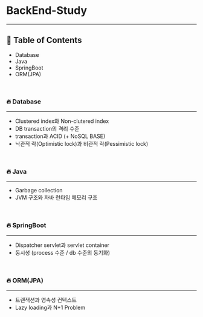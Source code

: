 # BackEnd-Study




---

## 📝 Table of Contents

- Database
- Java
- SpringBoot
- ORM(JPA)

<br>



### 🔥 Database

---

- Clustered index와 Non-clutered index
- DB transaction의 격리 수준
- transaction과 ACID (+ NoSQL BASE)
- 낙관적 락(Optimistic lock)과 비관적 락(Pessimistic lock)


<br>

### 🔥 Java

---

- Garbage collection
- JVM 구조와 자바 런타임 메모리 구조



<br>

### 🔥 SpringBoot

---

- Dispatcher servlet과 servlet container
- 동시성 (process 수준 / db 수준의 동기화)


<br>

### 🔥 ORM(JPA)

---

- 트랜잭션과 영속성 컨텍스트
- Lazy loading과 N+1 Problem